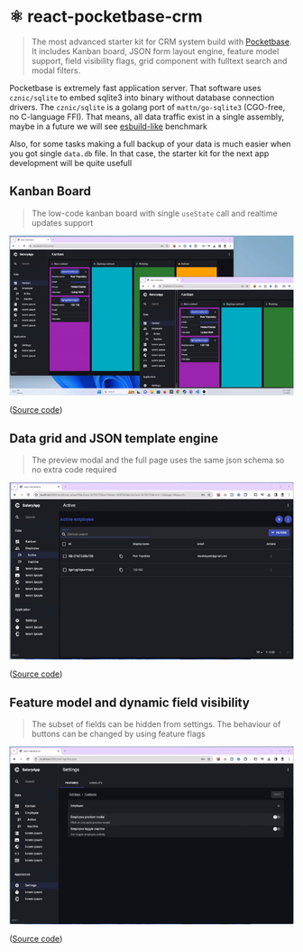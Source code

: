 # ⚛️ react-pocketbase-crm

> The most advanced starter kit for CRM system build with [Pocketbase](https://pocketbase.io/). It includes Kanban board, JSON form layout engine, feature model support, field visibility flags, grid component with fulltext search and modal filters.

Pocketbase is extremely fast application server. That software uses `cznic/sqlite` to embed sqlite3 into binary without database connection drivers. The `cznic/sqlite` is a golang port of `mattn/go-sqlite3` (CGO-free, no C-language FFI). That means, all data traffic exist in a single assembly, maybe in a future we will see [esbuild-like](https://esbuild.github.io/) benchmark

Also, for some tasks making a full backup of your data is much easier when you got single `data.db` file. In that case, the starter kit for the next app development will be quite usefull

## Kanban Board

> The low-code kanban board with single `useState` call and realtime updates support

![kabnan](./docs/kanban.gif)

([Source code](./src/pages/view/KanbanPage))

## Data grid and JSON template engine

> The preview modal and the full page uses the same json schema so no extra code required

![list](./docs/list.gif)

([Source code](./src/pages/view/EmployeePage))

## Feature model and dynamic field visibility

> The subset of fields can be hidden from settings. The behaviour of buttons can be changed by using feature flags

![settings](./docs/settings.gif)

([Source code](./src/pages/view/SettingsPage))

